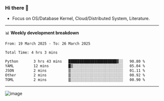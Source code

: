 ### Hi there 👋
<!-- * Daily Meditation via Leetcode/Competitive-Programming. -->
* Focus on OS/Database Kernel, Cloud/Distributed System, Literature.

-------

📊 **Weekly development breakdown**
<!--START_SECTION:waka-->

```txt
From: 19 March 2025 - To: 26 March 2025

Total Time: 4 hrs 3 mins

Python       3 hrs 43 mins   ██████████████████████▓░░   90.80 %
YAML         12 mins         █▒░░░░░░░░░░░░░░░░░░░░░░░   05.04 %
JSON         2 mins          ▒░░░░░░░░░░░░░░░░░░░░░░░░   01.11 %
Other        2 mins          ▒░░░░░░░░░░░░░░░░░░░░░░░░   00.92 %
TOML         2 mins          ▒░░░░░░░░░░░░░░░░░░░░░░░░   00.90 %
```

<!--END_SECTION:waka-->

-------

<!-- [![Leetcode Stats](https://leetcard.jacoblin.cool/hzhang413?font=Fira+Mono)](https://leetcode.com/fxrc) -->
![image](./cyberpunk-ghost-in-the-shell.gif)
<!--![image](./gis-archive.png)-->
